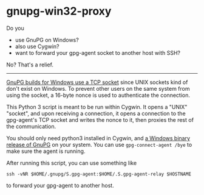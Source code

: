 # gnupg-win32-proxy

Do you
* use GnuPG on Windows?
* also use Cygwin?
* want to forward your gpg-agent socket to another host with SSH?

No? That's a relief.

---

[GnuPG builds for Windows use a TCP socket][lolwindows] since UNIX sockets kind of don't exist on Windows. To prevent other users on the same system from using the socket, a 16-byte nonce is used to authenticate the connection.

This Python 3 script is meant to be run within Cygwin. It opens a "UNIX" "socket", and upon receiving a connection, it opens a connection to the gpg-agent's TCP socket and writes the nonce to it, then proxies the rest of the communication.

You should only need python3 installed in Cygwin, and [a Windows binary release of GnuPG](https://www.gnupg.org/download/) on your system. You can use `gpg-connect-agent /bye` to make sure the agent is running.

After running this script, you can use something like
```
ssh -vNR $HOME/.gnupg/S.gpg-agent:$HOME/.S.gpg-agent-relay $HOSTNAME
```
to forward your gpg-agent to another host.

[lolwindows]: https://lists.gnupg.org/pipermail/gnupg-devel/2007-October.txt
